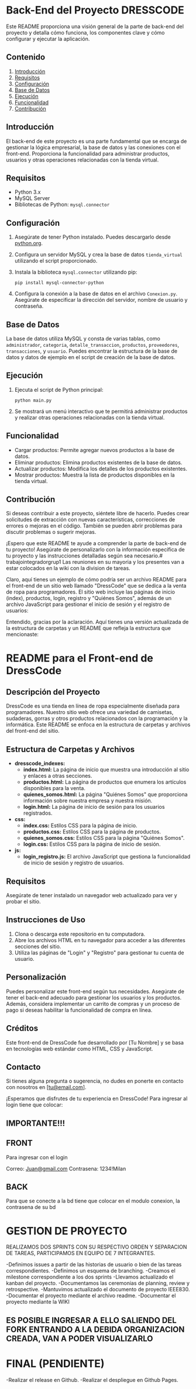 

# Back-End del Proyecto DRESSCODE

Este README proporciona una visión general de la parte de back-end del proyecto y detalla cómo funciona, los componentes clave y cómo configurar y ejecutar la aplicación.

## Contenido

1. [Introducción](#introducción)
2. [Requisitos](#requisitos)
3. [Configuración](#configuración)
4. [Base de Datos](#base-de-datos)
5. [Ejecución](#ejecución)
6. [Funcionalidad](#funcionalidad)
7. [Contribución](#contribución)

## Introducción

El back-end de este proyecto es una parte fundamental que se encarga de gestionar la lógica empresarial, la base de datos y las conexiones con el front-end. Proporciona la funcionalidad para administrar productos, usuarios y otras operaciones relacionadas con la tienda virtual.

## Requisitos

- Python 3.x
- MySQL Server
- Bibliotecas de Python: `mysql.connector`

## Configuración

1. Asegúrate de tener Python instalado. Puedes descargarlo desde [python.org](https://www.python.org/downloads/).

2. Configura un servidor MySQL y crea la base de datos `tienda_virtual` utilizando el script proporcionado.

3. Instala la biblioteca `mysql.connector` utilizando pip:

   ```
   pip install mysql-connector-python
   ```

4. Configura la conexión a la base de datos en el archivo `Conexion.py`. Asegúrate de especificar la dirección del servidor, nombre de usuario y contraseña.

## Base de Datos

La base de datos utiliza MySQL y consta de varias tablas, como `administrador`, `categoria`, `detalle_transaccion`, `productos`, `proveedores`, `transacciones`, y `usuario`. Puedes encontrar la estructura de la base de datos y datos de ejemplo en el script de creación de la base de datos.

## Ejecución

1. Ejecuta el script de Python principal:

   ```
   python main.py
   ```

2. Se mostrará un menú interactivo que te permitirá administrar productos y realizar otras operaciones relacionadas con la tienda virtual.

## Funcionalidad

- Cargar productos: Permite agregar nuevos productos a la base de datos.
- Eliminar productos: Elimina productos existentes de la base de datos.
- Actualizar productos: Modifica los detalles de los productos existentes.
- Mostrar productos: Muestra la lista de productos disponibles en la tienda virtual.

## Contribución

Si deseas contribuir a este proyecto, siéntete libre de hacerlo. Puedes crear solicitudes de extracción con nuevas características, correcciones de errores o mejoras en el código. También se pueden abrir problemas para discutir problemas o sugerir mejoras.

¡Espero que este README te ayude a comprender la parte de back-end de tu proyecto! Asegúrate de personalizarlo con la información específica de tu proyecto y las instrucciones detalladas según sea necesario.# trabajointegradorgrup1
Las reuniones en su mayoria y los presentes van a estar colocados en la wiki con la division de tareas.

Claro, aquí tienes un ejemplo de cómo podría ser un archivo README para el front-end de un sitio web llamado "DressCode" que se dedica a la venta de ropa para programadores. El sitio web incluye las páginas de inicio (index), productos, login, registro y "Quiénes Somos", además de un archivo JavaScript para gestionar el inicio de sesión y el registro de usuarios:

Entendido, gracias por la aclaración. Aquí tienes una versión actualizada de la estructura de carpetas y un README que refleja la estructura que mencionaste:

# README para el Front-end de DressCode

## Descripción del Proyecto
DressCode es una tienda en línea de ropa especialmente diseñada para programadores. Nuestro sitio web ofrece una variedad de camisetas, sudaderas, gorras y otros productos relacionados con la programación y la informática. Este README se enfoca en la estructura de carpetas y archivos del front-end del sitio.

## Estructura de Carpetas y Archivos

- **dresscode_indexes:**
  - **index.html:** La página de inicio que muestra una introducción al sitio y enlaces a otras secciones.
  - **productos.html:** La página de productos que enumera los artículos disponibles para la venta.
  - **quienes_somos.html:** La página "Quiénes Somos" que proporciona información sobre nuestra empresa y nuestra misión.
  - **login.html:** La página de inicio de sesión para los usuarios registrados.
- **css:**
  - **index.css:** Estilos CSS para la página de inicio.
  - **productos.css:** Estilos CSS para la página de productos.
  - **quienes_somos.css:** Estilos CSS para la página "Quiénes Somos".
  - **login.css:** Estilos CSS para la página de inicio de sesión.
- **js:**
  - **login_registro.js:** El archivo JavaScript que gestiona la funcionalidad de inicio de sesión y registro de usuarios.

## Requisitos
Asegúrate de tener instalado un navegador web actualizado para ver y probar el sitio.

## Instrucciones de Uso

1. Clona o descarga este repositorio en tu computadora.
2. Abre los archivos HTML en tu navegador para acceder a las diferentes secciones del sitio.
3. Utiliza las páginas de "Login" y "Registro" para gestionar tu cuenta de usuario.

## Personalización
Puedes personalizar este front-end según tus necesidades. Asegúrate de tener el back-end adecuado para gestionar los usuarios y los productos. Además, considera implementar un carrito de compras y un proceso de pago si deseas habilitar la funcionalidad de compra en línea.

## Créditos
Este front-end de DressCode fue desarrollado por [Tu Nombre] y se basa en tecnologías web estándar como HTML, CSS y JavaScript.

## Contacto
Si tienes alguna pregunta o sugerencia, no dudes en ponerte en contacto con nosotros en [tu@email.com].

¡Esperamos que disfrutes de tu experiencia en DressCode!
Para ingresar al login tiene que colocar:


## IMPORTANTE!!!
## FRONT

Para ingresar con el login 

Correo: Juan@gmail.com
Contrasena: 1234!Milan

## BACK

Para que se conecte a la bd tiene que colocar en el modulo conexion, la contrasena de su bd

# GESTION DE PROYECTO

REALIZAMOS DOS SPRINTS CON SU RESPECTIVO ORDEN Y SEPARACION DE TAREAS, PARTICIPAMOS EN EQUIPO DE 7 INTEGRANTES.

-Definimos issues a partir de las historias de usuario o bien de las tareas
correspondientes.
-Definimos  un esquema de branching.
-Creamos el milestone correspondiente a los dos sprints
-Llevamos actualizado el kanban del proyecto.
-Documentamos las ceremonias de planning, review y retrospective.
-Mantuvimos actualizado el documento de proyecto IEEE830.
-Documentar el proyecto mediante el archivo readme.
-Documentar el proyecto mediante la WIKI

## ES POSIBLE INGRESAR A ELLO SALIENDO DEL FORK ENTRANDO A LA DEBIDA ORGANIZACION CREADA, VAN A PODER VISUALIZARLO

# FINAL (PENDIENTE)
-Realizar el release en Github.
-Realizar el despliegue en Github Pages.



